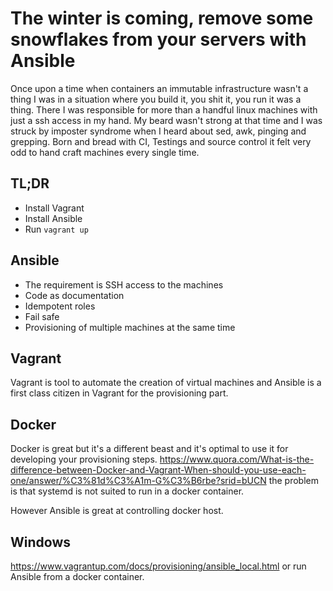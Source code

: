 # The winter is coming, remove some snowflakes from your servers with Ansible
Once upon a time when containers an immutable infrastructure wasn't a thing I was in a situation where you build it, you shit it, you run it was a thing. There I was responsible for more than a handful linux machines with just a ssh access in my hand. My beard wasn't strong at that time and I was struck by imposter syndrome when I heard about sed, awk, pinging and grepping. Born and bread with CI, Testings and source control it felt very odd to hand craft machines every single time.

## TL;DR
- Install Vagrant
- Install Ansible
- Run `vagrant up`

## Ansible
- The requirement is SSH access to the machines
- Code as documentation
- Idempotent roles
- Fail safe
- Provisioning of multiple machines at the same time

## Vagrant
Vagrant is tool to automate the creation of virtual machines and Ansible is a first class citizen in Vagrant for the provisioning part.

## Docker
Docker is great but it's a different beast and it's optimal to use it for developing your provisioning steps. https://www.quora.com/What-is-the-difference-between-Docker-and-Vagrant-When-should-you-use-each-one/answer/%C3%81d%C3%A1m-G%C3%B6rbe?srid=bUCN the problem is that systemd is not suited to run in a docker container.

However Ansible is great at controlling docker host.

## Windows
https://www.vagrantup.com/docs/provisioning/ansible_local.html
or run Ansible from a docker container.
